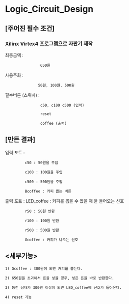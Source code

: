 # Logic_Circuit_Design



## [주어진 필수 조건]

### Xilinx Virtex4 프로그램으로 자판기 제작 
 
 최종금액 : 
 
                    650원 
 
 사용주화 : 
 
                   50원, 100원, 500원
 
 필수버튼 (스위치) : 
 
                    c50, c100 c500 (입력)
 
                    reset
                    
                    coffee (출력)
                    
                    
                    
                    

## [만든 결과]

  입력 포트 : 
  
             c50 : 50원을 주입
  
             c100 : 100원을 주입
             
             c500 : 500원을 주입
             
             Bcoffee : 커피 뽑는 버튼
             
  출력 포트 : LED_coffee : 커피를 뽑을 수 있을 때 불 들어오는 신호
  
             r50 : 50원 반환
             
             r100 : 100원 반환
             
             r500 : 500원 반환
             
             Gcoffee : 커피가 나오는 신호 
             
             
             
  ## <세부기능>
  
    1) Gcoffee : 300원이 되면 커피를 뽑는다. 
    
    2) 650원을 초과해서 돈을 넣을 경우, 넣은 돈을 바로 반환한다.
    
    3) 동전 상태가 300원 이상이 되면 LED_coffee에 신호가 들어온다. 
    
    4) reset 기능 
    

